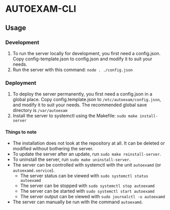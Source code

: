 # AUTOEXAM-CLI

## Usage

### Development

1. To run the server locally for development, you first need a config.json. Copy config-template.json to config.json and modify it to suit your needs.
2. Run the server with this command: `node . ./config.json`

### Deployment

1. To deploy the server permanently, you first need a config.json in a global place. Copy config.template.json to `/etc/autoexam/config.json`, and modify it to suit your needs. The recommended global save directory is `/var/autoexam`
2. Install the server to systemctl using the Makefile: `sudo make install-server`

#### Things to note ####

- The installation does not look at the repository at all. It can be deleted or modified without bothering the server.
- To update the server after an update, run `sudo make reinstall-server`.
- To uninstall the server, run `sudo make uninstall-server`.
- The server can be controlled with systemctl with the unit `autoexamd` (or `autoexamd.service`).
  - The server status can be viewed with `sudo systemctl status autoexamd`
  - The server can be stopped with `sudo systemctl stop autoexamd`
  - The server can be started with `sudo systemctl start autoexamd`
  - The server output can be viewed with `sudo journalctl -u autoexamd`
- The server can manually be run with the command `autoexamd`.

